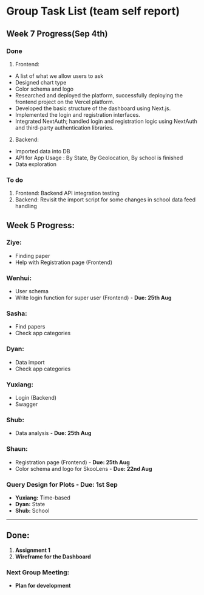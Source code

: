 # Group Task List (team self report)
## Week 7 Progress(Sep 4th)
### Done
1. Frontend:
- A list of what we allow users to ask
- Designed chart type
- Color schema and logo
- Researched and deployed the platform, successfully deploying the frontend project on the Vercel platform.
- Developed the basic structure of the dashboard using Next.js.
- Implemented the login and registration interfaces.
- Integrated NextAuth; handled login and registration logic using NextAuth and third-party authentication libraries.
2. Backend:
- Imported data into DB
- API for App Usage : By State, By Geolocation, By school is finished
- Data exploration
### To do
1. Frontend:
Backend API integration testing
2. Backend:
Revisit the import script for some changes in school data feed handling







## Week 5 Progress:

### Ziye:
- Finding paper
- Help with Registration page (Frontend)

### Wenhui:
- User schema
- Write login function for super user (Frontend) - **Due: 25th Aug**

### Sasha:
- Find papers
- Check app categories

### Dyan:
- Data import
- Check app categories

### Yuxiang:
- Login (Backend)
- Swagger

### Shub:
- Data analysis - **Due: 25th Aug**

### Shaun:
- Registration page (Frontend) - **Due: 25th Aug**
- Color schema and logo for SkooLens - **Due: 22nd Aug**

### Query Design for Plots - **Due: 1st Sep**
- **Yuxiang:** Time-based
- **Dyan:** State
- **Shub:** School

---
## Done:
1. **Assignment 1**
2. **Wireframe for the Dashboard**

### Next Group Meeting:
- **Plan for development**
